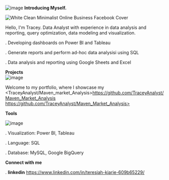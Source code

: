 ![image](https://github.com/user-attachments/assets/b3376dd2-4dcd-4757-9242-58e04aa0f2d1) **Introducing Myself.**  

![White Clean Minimalist Online Business Facebook Cover](https://github.com/user-attachments/assets/92d906c8-e4ce-4777-a359-9f07d7568657)

Hello, I'm Tracey. Data Analyst with experience in data analysis and reporting, query optimization, data modeling and visualization.

 . Developing dashboards on Power BI and Tableau
 
 . Generate reports and perform ad-hoc data analysisi using SQL
 
 . Data analysis and reporting using Google Sheets and Excel

**Projects**                    
![image](https://github.com/user-attachments/assets/bd57d504-3ce4-4b59-8f2e-fc001bdc1d19)

Welcome to my portfolio, where I showcase my <TraceyAnalyst/Maven_market_Analysis>https://github.com/TraceyAnalyst/Maven_Market_Analysis https://github.com/TraceyAnalyst/Maven_Market_Analysis> 

**Tools**

![image](https://github.com/user-attachments/assets/7405c5d5-80f5-4379-8410-3fb30ea4a6bf)
  
  . Visualization: Power BI, Tableau
  
  . Language: SQL
  
  . Database: MySQL, Google BigQuery

**Connect with me**

. **linkedin** https://www.linkedin.com/in/teresiah-kiarie-609b65229/



